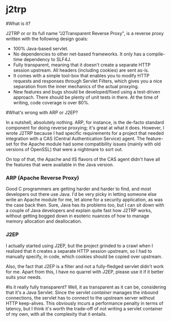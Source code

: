 j2trp
=====

#What is it?

J2TRP or or its full name "J2Transparent Reverse Proxy", is a reverse proxy written with the following design goals:

* 100% Java-based servlet.
* No dependencies to other net-based frameworks. It only has a compile-time dependency to SLF4J.
* Fully transparent, meaning that it doesn't create a separate HTTP session upstream. All headers (including cookies) are sent as-is.
* It comes with a simple tool-box that enables you to modify HTTP requests and responses through Servlet Filters, which gives you a nice separation from the inner mechanics of the actual proxying.
* New features and bugs should be developed/fixed using a test-driven approach. There should be plenty of unit tests in there. 
At the time of writing, code coverage is over 80%.

#What's wrong with ARP or J2EP?

In a nutshell, absolutely nothing. ARP, for instance, is the de-facto standard component for doing reverse proxying;
it's great at what it does. However, I wrote J2TRP because I had specific requirements for a project that needed integration 
with a CAS (Central Authentication Service) agent. The feature-set for the Apache module had some 
compatibility issues (mainly with old versions of OpenSSL) that were a nightmare to sort out. 

On top of that, the Apache and IIS flavors of the CAS agent didn't have all the features that were available in the Java version.

### ARP (Apache Reverse Proxy)
Good C programmers are getting harder and harder to find, and most developers out there use Java. I'd be very picky in letting someone else 
write an Apache module for me, let alone for a security application, as was the case back then. Sure, Java has its 
problems too, but I can sit down with a couple of Java developers and explain quite fast how J2TRP works, without 
getting bogged down in esoteric nuances of how to manage memory allocation and deallocation. 

### J2EP
I actually started using J2EP, but the project grinded to a crawl when I realized that it creates a separate 
HTTP session upstream, so I had to manually specify, in code, which cookies should be copied over upstream. 

Also, the fact that J2EP is a filter and not a fully-fledged servlet didn't work for me. Apart from this, 
I have no quarrel with J2EP, please use it if it better suits your needs.

#Is it really fully transparent?
Well, it as transparent as it can be, considering that it's a Java Servlet. Since the servlet *container* manages the
inbound connections, the servlet has to connect to the upstream server without HTTP keep-alives. 
This obviously incurs a performance penalty in terms of latency, 
but I think it's worth the trade-off of not writing a servlet container of my own, with all the complexity that it entails.     

